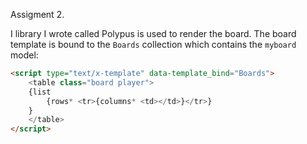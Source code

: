 Assigment 2.

I library I wrote called Polypus is used to render the board. The board template is bound to the <code>Boards</code> collection which contains the <code>myboard</code> model:

```html
<script type="text/x-template" data-template_bind="Boards">
	<table class="board player">
	{list
		{rows* <tr>{columns* <td></td>}</tr>}
	}
	</table>
</script>
```

